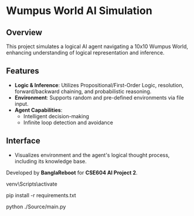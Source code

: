 # Wumpus World AI Simulation  


## Overview  
This project simulates a logical AI agent navigating a 10x10 Wumpus World, enhancing understanding of logical representation and inference.  

## Features  
- **Logic & Inference**: Utilizes Propositional/First-Order Logic, resolution, forward/backward chaining, and probabilistic reasoning.  
- **Environment**: Supports random and pre-defined environments via file input.  
- **Agent Capabilities**:  
  - Intelligent decision-making  
  - Infinite loop detection and avoidance  

## Interface  
- Visualizes environment and the agent's logical thought process, including its knowledge base.  

Developed by **BanglaReboot** for **CSE604 AI Project 2**.  



venv\Scripts\activate  

pip install -r requirements.txt

python ./Source/main.py
